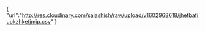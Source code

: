 {
    "url":"http://res.cloudinary.com/saiashish/raw/upload/v1602968618/jhetbafiuokzhketjmip.csv"
}
